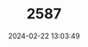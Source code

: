 ---
title: "2587"
category: "Luciobarbus graellsii"
draft: false
date: 2024-02-22 13:03:49
languages:
  Catalan; Valencian: ["Barb comú"]
  Spanish; Castilian: ["Barbo de Graells"]
  Basque: ["Mendi-barboa"]
  English: ["Ebro Barbel"]
---